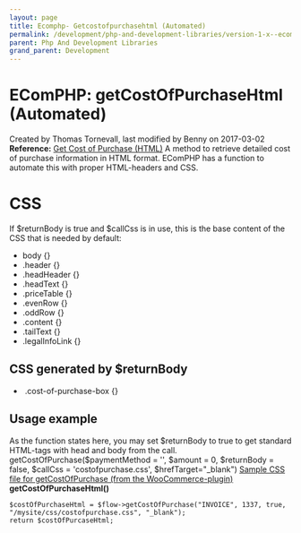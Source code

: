 ```yaml
---
layout: page
title: Ecomphp- Getcostofpurchasehtml (Automated)
permalink: /development/php-and-development-libraries/version-1-x--ecomphp-/5570809/
parent: Php And Development Libraries
grand_parent: Development
---
```




# EComPHP: getCostOfPurchaseHtml (Automated) 
Created by Thomas Tornevall, last modified by Benny on 2017-03-02
**Reference:** [Get Cost of Purchase
(HTML)](getCostOfPurchaseHtml_4653091.html)
A method to retrieve detailed cost of purchase information in HTML
format. EComPHP has a function to automate this with proper HTML-headers
and CSS.
# CSS
If \$returnBody is true and \$callCss is in use, this is the base
content of the CSS that is needed by default:
- body {}
- .header {}
- .headHeader {}
- .headText {}
- .priceTable {}
- .evenRow {}
- .oddRow {}
- .content {}
- .tailText {}
- .legalInfoLink {}  
## CSS generated by \$returnBody
-  .cost-of-purchase-box {}
## Usage example
As the function states here, you may set \$returnBody to true to get
standard HTML-tags with head and body from the call.
    getCostOfPurchase($paymentMethod = '', $amount = 0, $returnBody = false, $callCss = 'costofpurchase.css', $hrefTarget="_blank")
[Sample CSS file for getCostOfPurchase (from the
WooCommerce-plugin)](../../../../attachments/5570809/6521016.css)
 
**getCostOfPurchaseHtml()**
``` syntaxhighlighter-pre
$costOfPurchaseHtml = $flow->getCostOfPurchase("INVOICE", 1337, true, "/mysite/css/costofpurchase.css", "_blank");
return $costOfPurcaseHtml;
```
 
 
